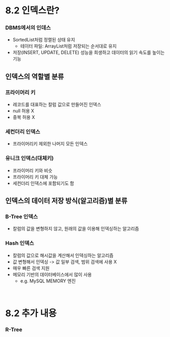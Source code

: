 # 8.2 인덱스란?

### DBMS에서의 인데스
- SortedList처럼 정렬된 상태 유지
    - 테이터 파일: ArrayList처럼 저장되는 순서대로 유지 
- 저장(INSERT, UPDATE, DELETE) 성능을 희생하고 데이터의 읽기 속도를 높이는 기능

## 인덱스의 역할별 분류
### 프라이머리 키
- 레코드를 대표하는 칼럼 값으로 만들어진 인덱스
- null 허용 X
- 중복 허용 X

### 세컨더리 인덱스
- 프라이머리키 제외한 나머지 모든 인덱스

### 유니크 인덱스(대체키)
- 프라이머리 키와 비슷
- 프라이머리 키 대체 가능
- 세컨더리 인덱스에 포함되기도 함

## 인덱스의 데이터 저장 방식(알고리즘)별 분류
### B-Tree 인덱스
- 칼럼의 값을 변형하지 않고, 원래의 값을 이용해 인덱싱하는 알고리즘

### Hash 인덱스
- 칼럼의 값으로 해시값을 계산해서 인덱싱하는 알고리즘
- 값 변형해서 인덱싱 -> 값 일부 검색, 범위 검색에 사용 X
- 매우 빠른 검색 지원
- 메모리 기반의 데이터베이스에서 많이 사용
    - e.g. MySQL MEMORY 엔진

<br>

# 8.2 추가 내용
### R-Tree
